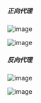 #####  正向代理
![image](https://aminglinux.coding.net/p/nginx/d/nginx/git/raw/master/proxy/z_proxy.png)

![image](https://github.com/aminglinux/nginx/blob/master/proxy/zp2.png)

#####  反向代理
![image](https://github.com/aminglinux/nginx/blob/master/proxy/f_proxy.png)

![image](https://github.com/aminglinux/nginx/blob/master/proxy/fp2.png)

